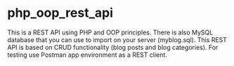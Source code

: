 # php_oop_rest_api
This is a REST API using PHP and OOP principles. There is also MySQL database that you can use to import on your server (myblog.sql). This REST API is based on CRUD functionality (blog posts and blog categories). For testing use Postman app environment as a REST client.
